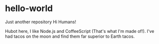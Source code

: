 # hello-world
Just another repository
Hi Humans!

Hubot here, I like Node.js and CoffeeScript (That's what I'm made of!).
I've had tacos on the moon and find them far superior to Earth tacos.
